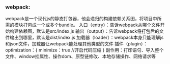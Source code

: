 ### webpack:
webpack是一个现代js的静态打包器，他会递归的构建依赖关系图，将项目中所需的模块打包成一个或多个bundle。
入口（entry）：告诉webpack从哪个文件开始构建依赖图，默认是src/index.js
输出（output）：告诉webpack将打包后的文件输出到哪里，默认是dist/index.js
加载器（loader）：webpack本身只能理解js和json文件，加载器让webpack能处理其他类型的文件
插件（plugin）：
optimization：{
minimize：true //开启代码压缩
}
副作用：打印语句、导入整个文件、window挂属性、操作dom、原型链修改、本地存储操作、网络请求等
